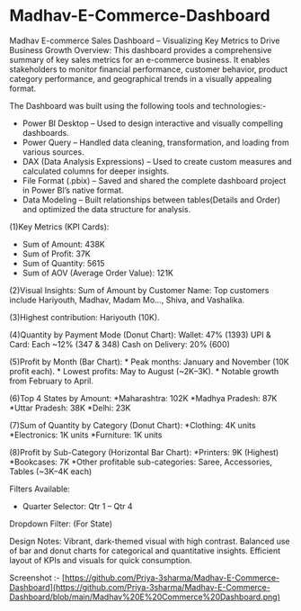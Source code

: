 # Madhav-E-Commerce-Dashboard
Madhav E-commerce Sales Dashboard – Visualizing Key Metrics to Drive Business Growth
Overview:
This dashboard provides a comprehensive summary of key sales metrics for an e-commerce business. It enables stakeholders to monitor financial performance, customer behavior, product category performance, and geographical trends in a visually appealing format.

The Dashboard was built using the following tools and technologies:- 
* Power BI Desktop – Used to design interactive and visually compelling dashboards.
* Power Query – Handled data cleaning, transformation, and loading from various sources.
* DAX (Data Analysis Expressions) – Used to create custom measures and calculated columns for deeper insights.
* File Format (.pbix) – Saved and shared the complete dashboard project in Power BI’s native format.
* Data Modeling – Built relationships between tables(Details and Order)  and optimized the data structure for analysis.
  
(1)Key Metrics (KPI Cards):
* Sum of Amount: 438K
* Sum of Profit: 37K
* Sum of Quantity: 5615
* Sum of AOV (Average Order Value): 121K

(2)Visual Insights:
Sum of Amount by Customer Name:
Top customers include Hariyouth, Madhav, Madam Mo…, Shiva, and Vashalika.

(3)Highest contribution: Hariyouth (10K).

(4)Quantity by Payment Mode (Donut Chart):
   Wallet: 47% (1393)
   UPI & Card: Each ~12% (347 & 348)
   Cash on Delivery: 20% (600)
   
(5)Profit by Month (Bar Chart):
        * Peak months: January and November (10K profit each).
        * Lowest profits: May to August (~2K–3K).
        * Notable growth from February to April.

(6)Top 4 States by Amount:
*Maharashtra: 102K
*Madhya Pradesh: 87K
*Uttar Pradesh: 38K
*Delhi: 23K

(7)Sum of Quantity by Category (Donut Chart):
*Clothing: 4K units
*Electronics: 1K units
*Furniture: 1K units

(8)Profit by Sub-Category (Horizontal Bar Chart):
*Printers: 9K (Highest)
*Bookcases: 7K
*Other profitable sub-categories: Saree, Accessories, Tables (~3K–4K each)

Filters Available:
* Quarter Selector: Qtr 1 – Qtr 4

Dropdown Filter: (For State)

Design Notes:
Vibrant, dark-themed visual with high contrast.
Balanced use of bar and donut charts for categorical and quantitative insights.
Efficient layout of KPIs and visuals for quick consumption.

Screenshot :- [https://github.com/Priya-3sharma/Madhav-E-Commerce-Dashboard](https://github.com/Priya-3sharma/Madhav-E-Commerce-Dashboard/blob/main/Madhav%20E%20Commerce%20Dashboard.png)


